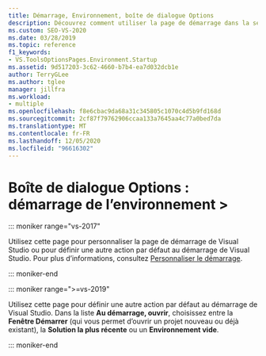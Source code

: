 ```yaml
---
title: Démarrage, Environnement, boîte de dialogue Options
description: Découvrez comment utiliser la page de démarrage dans la section environnement pour définir une autre action par défaut à l’ouverture de Visual Studio.
ms.custom: SEO-VS-2020
ms.date: 03/28/2019
ms.topic: reference
f1_keywords:
- VS.ToolsOptionsPages.Environment.Startup
ms.assetid: 9d517203-3c62-4660-b7b4-ea7d032dcb1e
author: TerryGLee
ms.author: tglee
manager: jillfra
ms.workload:
- multiple
ms.openlocfilehash: f8e6cbac9da68a31c345805c1070c4d5b9fd168d
ms.sourcegitcommit: 2cf87f79762906ccaa133a7645aa4c77a0bed7da
ms.translationtype: MT
ms.contentlocale: fr-FR
ms.lasthandoff: 12/05/2020
ms.locfileid: "96616302"
---
```

# <a name="options-dialog-box-environment--startup"></a>Boîte de dialogue Options : démarrage de l’environnement \>

::: moniker range="vs-2017"

Utilisez cette page pour personnaliser la page de démarrage de Visual Studio ou pour définir une autre action par défaut au démarrage de Visual Studio. Pour plus d’informations, consultez [Personnaliser le démarrage](../../ide/customizing-the-start-page-for-visual-studio.md).

::: moniker-end

::: moniker range=">=vs-2019"

Utilisez cette page pour définir une autre action par défaut au démarrage de Visual Studio. Dans la liste **Au démarrage, ouvrir**, choisissez entre la **Fenêtre Démarrer** (qui vous permet d’ouvrir un projet nouveau ou déjà existant), la **Solution la plus récente** ou un **Environnement vide**.

::: moniker-end
